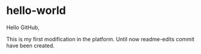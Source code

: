 # hello-world

Hello GitHub,

This is my first modification in the platform. Until now readme-edits commit have been created.
